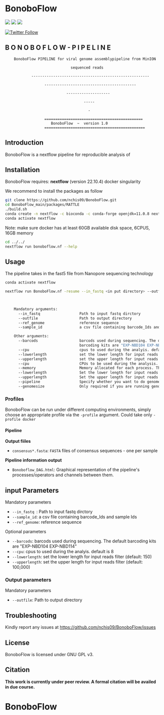 #  BonoboFlow
[![](https://img.shields.io/badge/nextflow-22.10.4-yellowgreen)](https://www.nextflow.io)
[![](https://img.shields.io/badge/uses-docker-orange)](https://docs.docker.com/get-docker)
[![](https://img.shields.io/badge/License-GPLv3-blue.svg)](https://www.gnu.org/licenses/gpl-3.0)


[![Twitter Follow](https://img.shields.io/twitter/follow/ndekezi09.svg?style=social)](https://twitter.com/ndekezi09) 


## B O N O B O F L O W - P I P E L I N E


        BonoboFlow PIPELINE for viral genome assemblypipeline from MinION 

                                  sequenced reads

                ------------------------------------------------------

                      ------------------------------------------
                
                                --------------------
                
                                        -----
                            
                                          -

                      =============================================
                         BonoboFlow  ~  version 1.0
                      ==============================================


## Introduction

BonoboFlow is a nextflow pipeline for reproducible analysis of 



## Installation

BonoboFlow requires:
 **nextflow** (version 22.10.4)
 docker
 singularity


We recommend to install the packages as follow

```bash
git clone https://github.com/nchis09/BonoboFlow.git
cd BonoboFlow_main/packages/RATTLE
./build.sh
conda create -n nextflow -c bioconda -c conda-forge openjdk=11.0.8 nextflow python
conda activate nextflow
```

Note: make sure docker has at least 60GB available disk space, 6CPUS, 16GB memory


```bash
cd ../../
nextflow run bonoboflow.nf --help
```

## Usage

The pipeline takes in the fast5 file from Nanopore sequencing technology 

```bash
conda activate nextflow

nextflow run BonoboFlow.nf -resume --in_fastq <in put directory> --outfile <output directory> --ref_genome <reference genone.fasta> --lowerlength 1000 --upperlength 5000 -w <work directory> --sample_id <sample_id.csv> --kit <sequencing kit>  --flowcell <flow cell used during sequencing> 

    

    Mandatory arguments:
      --in_fastq                  Path to input fastq dirctory 
      --outfile                   Path to output directory
      --ref_genome                reference sequence
      --sample_id                 a csv file containing barcode_Ids and sample Ids

    Other arguments:
      --barcods                   barcods used during sequencing. The default 
                                  barcoding kits are "EXP-NBD104 EXP-NBD114"
      --cpu                       cpus to used during the analyis. default is 8
      --lowerlength               set the lower length for input reads filter (default: 1000)
      --upperlength               set the upper length for input reads filter (default: 20000)
      --cpu                       CPUs to be used during the analysis. The default is 8
      --memory                    Memory allocated for each process. The default is 30 GB
      --lowerlength               Set the lower length for input reads filter (default: 1000)
      --upperlength               Set the upper length for input reads filter (default: 10000)
      --pipeline                  Specify whether you want to do genome assembly or generate haplotype. The default is assembly
      --genomesize                Only required if you are running genome assembly (default: 5k)

```

### Profiles

BonoboFlow can be run under different computing environments, simply choose an appropriate profile via the `-profile` argument. Could take only `-profile docker`


#### Pipeline 


**Output fiiles**

* `consensus*.fasta`: `FASTA` files of consensus sequences - one per sample


**Pipeline information output**

* `Bonoboflow_DAG.html`: Graphical representation of the pipeline's processes/operators and channels between them.



## input Parameters

Mandatory parameters

* `--in_fastq `:            Path to input fastq dirctory
* `--sample_id`:           a csv file containing barcode_Ids and sample Ids
* `--ref_genome`:           reference sequence


Optional parameters

* `--barcods`:        barcods used during sequencing. The default barcoding kits are "EXP-NBD104 EXP-NBD114"
* `--cpu`:                 cpus to used during the analyis. default is 8
* `--lowerlength`:               set the lower length for input reads filter (default: 150)
* `--upperlength`:             set the upper length for input reads filter (default: 100,000)


### Output parameters

Mandatory parameters

* `--outfile`:          Path to output directory


## Troubleshooting

Kindly report any issues at https://github.com/nchis09/BonoboFlow/issues

## License

BonoboFlow is licensed under GNU GPL v3.

## Citation

**This work is currently under peer review. A formal citation will be availed in due course.**

# BonoboFlow
